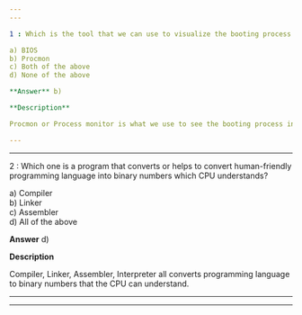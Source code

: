 ```yaml
---
---

1 : Which is the tool that we can use to visualize the booting process in Windows?  

a) BIOS  
b) Procmon  
c) Both of the above  
d) None of the above  

**Answer** b) 

**Description**

Procmon or Process monitor is what we use to see the booting process in Windows. It is a Windows-specific tool.

---
```

---


2 : Which one is a program that converts or helps to convert human-friendly programming language into binary numbers which CPU understands?  

a) Compiler  
b) Linker  
c) Assembler  
d) All of the above  

**Answer** d) 

**Description**

Compiler, Linker, Assembler, Interpreter all converts programming language to binary numbers that the CPU can understand.

---
---
